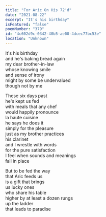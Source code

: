 ```yaml
---
title: "For Aric On His 72'd"
date: "2021-08-22"
excerpt: "It's his birthday"
isFeatured: "false"
poemNumber: "379"
id: "4c602d9c-0342-40b5-ae00-4dcec77bc53e"
location: "Unknown"
---
```


It's his birthday  
and he's baking bread again  
my dear brother-in-law  
whose knowing smile  
and sense of irony  
might by some be undervalued  
though not by me

These six days past  
he's kept us fed  
with meals that any chef  
would happily pronounce  
la haute cuisine  
he says he does it  
simply for the pleasure  
just as my brother practices  
his clarinet  
and I wrestle with words  
for the pure satisfaction  
I feel when sounds and meanings  
fall in place

But to be fed the way  
that Aric feeds us  
is a gift that brings  
us lucky ones  
who share his table  
higher by at least a dozen rungs  
up the ladder  
that leads to paradise
